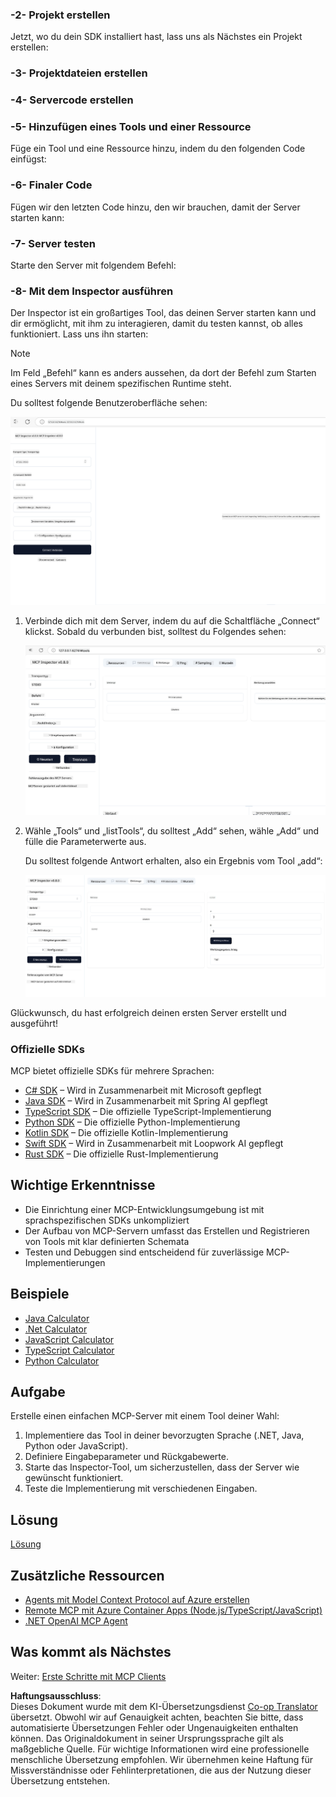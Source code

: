 <!--
CO_OP_TRANSLATOR_METADATA:
{
  "original_hash": "f01d4263fc6eec331615fef42429b720",
  "translation_date": "2025-06-18T18:13:57+00:00",
  "source_file": "03-GettingStarted/01-first-server/README.md",
  "language_code": "de"
}
-->
### -2- Projekt erstellen

Jetzt, wo du dein SDK installiert hast, lass uns als Nächstes ein Projekt erstellen:

### -3- Projektdateien erstellen

### -4- Servercode erstellen

### -5- Hinzufügen eines Tools und einer Ressource

Füge ein Tool und eine Ressource hinzu, indem du den folgenden Code einfügst:

### -6- Finaler Code

Fügen wir den letzten Code hinzu, den wir brauchen, damit der Server starten kann:

### -7- Server testen

Starte den Server mit folgendem Befehl:

### -8- Mit dem Inspector ausführen

Der Inspector ist ein großartiges Tool, das deinen Server starten kann und dir ermöglicht, mit ihm zu interagieren, damit du testen kannst, ob alles funktioniert. Lass uns ihn starten:

> [!NOTE]
> Im Feld „Befehl“ kann es anders aussehen, da dort der Befehl zum Starten eines Servers mit deinem spezifischen Runtime steht.

Du solltest folgende Benutzeroberfläche sehen:

![Connect](../../../../translated_images/connect.141db0b2bd05f096fb1dd91273771fd8b2469d6507656c3b0c9df4b3c5473929.de.png)

1. Verbinde dich mit dem Server, indem du auf die Schaltfläche „Connect“ klickst.
   Sobald du verbunden bist, solltest du Folgendes sehen:

   ![Connected](../../../../translated_images/connected.73d1e042c24075d386cacdd4ee7cd748c16364c277d814e646ff2f7b5eefde85.de.png)

2. Wähle „Tools“ und „listTools“, du solltest „Add“ sehen, wähle „Add“ und fülle die Parameterwerte aus.

   Du solltest folgende Antwort erhalten, also ein Ergebnis vom Tool „add“:

   ![Result of running add](../../../../translated_images/ran-tool.a5a6ee878c1369ec1e379b81053395252a441799dbf23416c36ddf288faf8249.de.png)

Glückwunsch, du hast erfolgreich deinen ersten Server erstellt und ausgeführt!

### Offizielle SDKs

MCP bietet offizielle SDKs für mehrere Sprachen:

- [C# SDK](https://github.com/modelcontextprotocol/csharp-sdk) – Wird in Zusammenarbeit mit Microsoft gepflegt
- [Java SDK](https://github.com/modelcontextprotocol/java-sdk) – Wird in Zusammenarbeit mit Spring AI gepflegt
- [TypeScript SDK](https://github.com/modelcontextprotocol/typescript-sdk) – Die offizielle TypeScript-Implementierung
- [Python SDK](https://github.com/modelcontextprotocol/python-sdk) – Die offizielle Python-Implementierung
- [Kotlin SDK](https://github.com/modelcontextprotocol/kotlin-sdk) – Die offizielle Kotlin-Implementierung
- [Swift SDK](https://github.com/modelcontextprotocol/swift-sdk) – Wird in Zusammenarbeit mit Loopwork AI gepflegt
- [Rust SDK](https://github.com/modelcontextprotocol/rust-sdk) – Die offizielle Rust-Implementierung

## Wichtige Erkenntnisse

- Die Einrichtung einer MCP-Entwicklungsumgebung ist mit sprachspezifischen SDKs unkompliziert
- Der Aufbau von MCP-Servern umfasst das Erstellen und Registrieren von Tools mit klar definierten Schemata
- Testen und Debuggen sind entscheidend für zuverlässige MCP-Implementierungen

## Beispiele

- [Java Calculator](../samples/java/calculator/README.md)
- [.Net Calculator](../../../../03-GettingStarted/samples/csharp)
- [JavaScript Calculator](../samples/javascript/README.md)
- [TypeScript Calculator](../samples/typescript/README.md)
- [Python Calculator](../../../../03-GettingStarted/samples/python)

## Aufgabe

Erstelle einen einfachen MCP-Server mit einem Tool deiner Wahl:

1. Implementiere das Tool in deiner bevorzugten Sprache (.NET, Java, Python oder JavaScript).
2. Definiere Eingabeparameter und Rückgabewerte.
3. Starte das Inspector-Tool, um sicherzustellen, dass der Server wie gewünscht funktioniert.
4. Teste die Implementierung mit verschiedenen Eingaben.

## Lösung

[Lösung](./solution/README.md)

## Zusätzliche Ressourcen

- [Agents mit Model Context Protocol auf Azure erstellen](https://learn.microsoft.com/azure/developer/ai/intro-agents-mcp)
- [Remote MCP mit Azure Container Apps (Node.js/TypeScript/JavaScript)](https://learn.microsoft.com/samples/azure-samples/mcp-container-ts/mcp-container-ts/)
- [.NET OpenAI MCP Agent](https://learn.microsoft.com/samples/azure-samples/openai-mcp-agent-dotnet/openai-mcp-agent-dotnet/)

## Was kommt als Nächstes

Weiter: [Erste Schritte mit MCP Clients](/03-GettingStarted/02-client/README.md)

**Haftungsausschluss**:  
Dieses Dokument wurde mit dem KI-Übersetzungsdienst [Co-op Translator](https://github.com/Azure/co-op-translator) übersetzt. Obwohl wir auf Genauigkeit achten, beachten Sie bitte, dass automatisierte Übersetzungen Fehler oder Ungenauigkeiten enthalten können. Das Originaldokument in seiner Ursprungssprache gilt als maßgebliche Quelle. Für wichtige Informationen wird eine professionelle menschliche Übersetzung empfohlen. Wir übernehmen keine Haftung für Missverständnisse oder Fehlinterpretationen, die aus der Nutzung dieser Übersetzung entstehen.